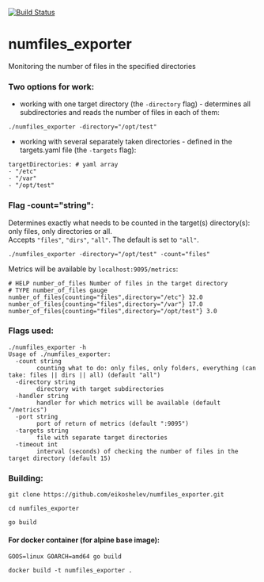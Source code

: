 [![Build Status](https://travis-ci.org/eikoshelev/numfiles_exporter.svg?branch=master)](https://travis-ci.org/eikoshelev/numfiles_exporter)

# numfiles_exporter

Monitoring the number of files in the specified directories

### Two options for work:
* working with one target directory (the `-directory` flag) - determines all subdirectories and reads the number of files in each of them:
```
./numfiles_exporter -directory="/opt/test"
```
* working with several separately taken directories - defined in the targets.yaml file (the `-targets` flag):
```
targetDirectories: # yaml array
- "/etc"
- "/var"
- "/opt/test"
```

### Flag -count="string":
Determines exactly what needs to be counted in the target(s) directory(s): only files, only directories or all.  
Accepts `"files"`, `"dirs"`, `"all"`. The default is set to `"all"`.

```
./numfiles_exporter -directory="/opt/test" -count="files"
```

Metrics will be available by `localhost:9095/metrics`:

```
# HELP number_of_files Number of files in the target directory
# TYPE number_of_files gauge
number_of_files{counting="files",directory="/etc"} 32.0
number_of_files{counting="files",directory="/var"} 17.0
number_of_files{counting="files",directory="/opt/test"} 3.0
```

### Flags used:
```
./numfiles_exporter -h
Usage of ./numfiles_exporter:
  -count string
    	counting what to do: only files, only folders, everything (can take: files || dirs || all) (default "all")
  -directory string
    	directory with target subdirectories
  -handler string
    	handler for which metrics will be available (default "/metrics")
  -port string
    	port of return of metrics (default ":9095")
  -targets string
    	file with separate target directories
  -timeout int
    	interval (seconds) of checking the number of files in the target directory (default 15)
```

### Building:
```
git clone https://github.com/eikoshelev/numfiles_exporter.git
```
```
cd numfiles_exporter
```
```
go build
```

#### For docker container (for alpine base image):
```
GOOS=linux GOARCH=amd64 go build
```
```
docker build -t numfiles_exporter .
```
